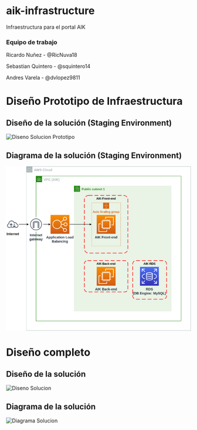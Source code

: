 # aik-infrastructure

Infraestructura para el portal AIK

### Equipo de trabajo

Ricardo Nuñez - @RicNuva18

Sebastian Quintero - @squintero14

Andres Varela - @dvlopez9811

# Diseño Prototipo de Infraestructura

## Diseño de la solución (Staging Environment)

![Diseno Solucion Prototipo](/images/disenosolucionprot.png)

## Diagrama de la solución (Staging Environment)

![Diagrama Solucion Prototipo](/images/diagramasolucionprot.png)

# Diseño completo

## Diseño de la solución

![Diseno Solucion](/images/disenosolucion.png)

## Diagrama de la solución

![Diagrama Solucion](/images/diagramasolucion.png)







